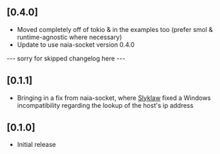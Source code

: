 
## [0.4.0]
- Moved completely off of tokio & in the examples too (prefer smol & runtime-agnostic where necessary)
- Update to use naia-socket version 0.4.0

--- sorry for skipped changelog here ---

## [0.1.1]
- Bringing in a fix from naia-socket, where [Slyklaw](https://github.com/Slyklaw) fixed a Windows incompatibility regarding the lookup of the host's ip address

## [0.1.0]
- Initial release